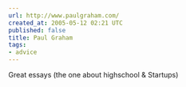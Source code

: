 ```yaml
---
url: http://www.paulgraham.com/
created_at: 2005-05-12 02:21 UTC
published: false
title: Paul Graham
tags:
- advice
---
```


Great essays (the one about highschool & Startups)
